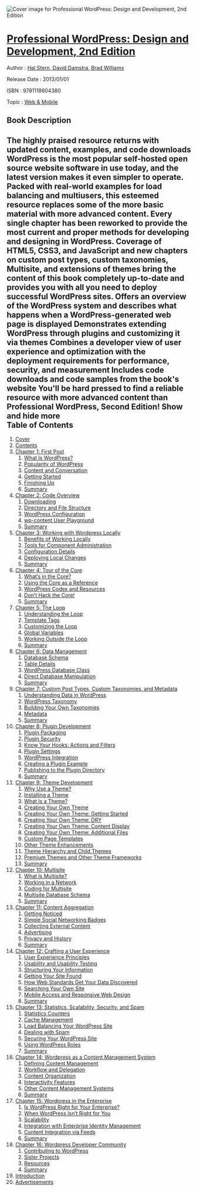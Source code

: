 ![Cover image for Professional WordPress: Design and Development, 2nd Edition](https://imgdetail.ebookreading.net/cover/cover/web_mobile/EB9781118604380.jpg)

[Professional WordPress: Design and Development, 2nd Edition](https://ebookreading.net/view/book/Professional+WordPress%3A+Design+and+Development%2C+2nd+Edition-EB9781118604380_1.html "Professional WordPress: Design and Development, 2nd Edition")
====================================================================================================================

Author : [Hal Stern](https://ebookreading.net/search/author/Hal+Stern),[ David Damstra](https://ebookreading.net/search/author/+David+Damstra),[ Brad Williams](https://ebookreading.net/search/author/+Brad+Williams)

Release Date : 2013/01/01

ISBN : 9781118604380

Topic : [Web & Mobile](https://ebookreading.net/search/category/web-mobile)

Book Description
-----------------

 The highly praised resource returns with updated content, examples, and code downloads
WordPress is the most popular self-hosted open source website software in use today, and the latest version makes it even simpler to operate. Packed with real-world examples for load balancing and multiusers, this esteemed resource replaces some of the more basic material with more advanced content. Every single chapter has been reworked to provide the most current and proper methods for developing and designing in WordPress. Coverage of HTML5, CSS3, and JavaScript and new chapters on custom post types, custom taxonomies, Multisite, and extensions of themes bring the content of this book completely up-to-date and provides you with all you need to deploy successful WordPress sites.
Offers an overview of the WordPress system and describes what happens when a WordPress-generated web page is displayed
Demonstrates extending WordPress through plugins and customizing it via themes
Combines a developer view of user experience and optimization with the deployment requirements for performance, security, and measurement
Includes code downloads and code samples from the book's website
You'll be hard pressed to find a reliable resource with more advanced content than Professional WordPress, Second Edition!
        Show and hide more                
Table of Contents
-----------------

1. [Cover](https://ebookreading.net/view/book/Professional+WordPress%3A+Design+and+Development%2C+2nd+Edition-EB9781118604380_1.html)
1. [Contents](https://ebookreading.net/view/book/Professional+WordPress%3A+Design+and+Development%2C+2nd+Edition-EB9781118604380_2.html)
1. [Chapter 1: First Post](https://ebookreading.net/view/book/Professional+WordPress%3A+Design+and+Development%2C+2nd+Edition-EB9781118604380_3.html)
    1. [What Is WordPress?](https://ebookreading.net/view/book/Professional+WordPress%3A+Design+and+Development%2C+2nd+Edition-EB9781118604380_3.html#sec1)
    1. [Popularity of WordPress](https://ebookreading.net/view/book/Professional+WordPress%3A+Design+and+Development%2C+2nd+Edition-EB9781118604380_3.html#sec2)
    1. [Content and Conversation](https://ebookreading.net/view/book/Professional+WordPress%3A+Design+and+Development%2C+2nd+Edition-EB9781118604380_3.html#sec3)
    1. [Getting Started](https://ebookreading.net/view/book/Professional+WordPress%3A+Design+and+Development%2C+2nd+Edition-EB9781118604380_3.html#sec4)
    1. [Finishing Up](https://ebookreading.net/view/book/Professional+WordPress%3A+Design+and+Development%2C+2nd+Edition-EB9781118604380_3.html#sec5)
    1. [Summary](https://ebookreading.net/view/book/Professional+WordPress%3A+Design+and+Development%2C+2nd+Edition-EB9781118604380_3.html#sec6)
1. [Chapter 2: Code Overview](https://ebookreading.net/view/book/Professional+WordPress%3A+Design+and+Development%2C+2nd+Edition-EB9781118604380_4.html)
    1. [Downloading](https://ebookreading.net/view/book/Professional+WordPress%3A+Design+and+Development%2C+2nd+Edition-EB9781118604380_4.html#sec7)
    1. [Directory and File Structure](https://ebookreading.net/view/book/Professional+WordPress%3A+Design+and+Development%2C+2nd+Edition-EB9781118604380_4.html#sec8)
    1. [WordPress Configuration](https://ebookreading.net/view/book/Professional+WordPress%3A+Design+and+Development%2C+2nd+Edition-EB9781118604380_4.html#sec9)
    1. [wp-content User Playground](https://ebookreading.net/view/book/Professional+WordPress%3A+Design+and+Development%2C+2nd+Edition-EB9781118604380_4.html#sec10)
    1. [Summary](https://ebookreading.net/view/book/Professional+WordPress%3A+Design+and+Development%2C+2nd+Edition-EB9781118604380_4.html#sec11)
1. [Chapter 3: Working with Wordpress Locally](https://ebookreading.net/view/book/Professional+WordPress%3A+Design+and+Development%2C+2nd+Edition-EB9781118604380_5.html)
    1. [Benefits of Working Locally](https://ebookreading.net/view/book/Professional+WordPress%3A+Design+and+Development%2C+2nd+Edition-EB9781118604380_5.html#sec12)
    1. [Tools for Component Administration](https://ebookreading.net/view/book/Professional+WordPress%3A+Design+and+Development%2C+2nd+Edition-EB9781118604380_5.html#sec13)
    1. [Configuration Details](https://ebookreading.net/view/book/Professional+WordPress%3A+Design+and+Development%2C+2nd+Edition-EB9781118604380_5.html#sec14)
    1. [Deploying Local Changes](https://ebookreading.net/view/book/Professional+WordPress%3A+Design+and+Development%2C+2nd+Edition-EB9781118604380_5.html#sec15)
    1. [Summary](https://ebookreading.net/view/book/Professional+WordPress%3A+Design+and+Development%2C+2nd+Edition-EB9781118604380_5.html#sec16)
1. [Chapter 4: Tour of the Core](https://ebookreading.net/view/book/Professional+WordPress%3A+Design+and+Development%2C+2nd+Edition-EB9781118604380_6.html)
    1. [What’s in the Core?](https://ebookreading.net/view/book/Professional+WordPress%3A+Design+and+Development%2C+2nd+Edition-EB9781118604380_6.html#sec17)
    1. [Using the Core as a Reference](https://ebookreading.net/view/book/Professional+WordPress%3A+Design+and+Development%2C+2nd+Edition-EB9781118604380_6.html#sec18)
    1. [WordPress Codex and Resources](https://ebookreading.net/view/book/Professional+WordPress%3A+Design+and+Development%2C+2nd+Edition-EB9781118604380_6.html#sec19)
    1. [Don’t Hack the Core!](https://ebookreading.net/view/book/Professional+WordPress%3A+Design+and+Development%2C+2nd+Edition-EB9781118604380_6.html#sec20)
    1. [Summary](https://ebookreading.net/view/book/Professional+WordPress%3A+Design+and+Development%2C+2nd+Edition-EB9781118604380_6.html#sec21)
1. [Chapter 5: The Loop](https://ebookreading.net/view/book/Professional+WordPress%3A+Design+and+Development%2C+2nd+Edition-EB9781118604380_7.html)
    1. [Understanding the Loop](https://ebookreading.net/view/book/Professional+WordPress%3A+Design+and+Development%2C+2nd+Edition-EB9781118604380_7.html#sec22)
    1. [Template Tags](https://ebookreading.net/view/book/Professional+WordPress%3A+Design+and+Development%2C+2nd+Edition-EB9781118604380_7.html#sec23)
    1. [Customizing the Loop](https://ebookreading.net/view/book/Professional+WordPress%3A+Design+and+Development%2C+2nd+Edition-EB9781118604380_7.html#sec24)
    1. [Global Variables](https://ebookreading.net/view/book/Professional+WordPress%3A+Design+and+Development%2C+2nd+Edition-EB9781118604380_7.html#sec25)
    1. [Working Outside the Loop](https://ebookreading.net/view/book/Professional+WordPress%3A+Design+and+Development%2C+2nd+Edition-EB9781118604380_7.html#sec26)
    1. [Summary](https://ebookreading.net/view/book/Professional+WordPress%3A+Design+and+Development%2C+2nd+Edition-EB9781118604380_7.html#sec27)
1. [Chapter 6: Data Management](https://ebookreading.net/view/book/Professional+WordPress%3A+Design+and+Development%2C+2nd+Edition-EB9781118604380_8.html)
    1. [Database Schema](https://ebookreading.net/view/book/Professional+WordPress%3A+Design+and+Development%2C+2nd+Edition-EB9781118604380_8.html#sec28)
    1. [Table Details](https://ebookreading.net/view/book/Professional+WordPress%3A+Design+and+Development%2C+2nd+Edition-EB9781118604380_8.html#sec29)
    1. [WordPress Database Class](https://ebookreading.net/view/book/Professional+WordPress%3A+Design+and+Development%2C+2nd+Edition-EB9781118604380_8.html#sec30)
    1. [Direct Database Manipulation](https://ebookreading.net/view/book/Professional+WordPress%3A+Design+and+Development%2C+2nd+Edition-EB9781118604380_8.html#sec31)
    1. [Summary](https://ebookreading.net/view/book/Professional+WordPress%3A+Design+and+Development%2C+2nd+Edition-EB9781118604380_8.html#sec32)
1. [Chapter 7: Custom Post Types, Custom Taxonomies, and Metadata](https://ebookreading.net/view/book/Professional+WordPress%3A+Design+and+Development%2C+2nd+Edition-EB9781118604380_9.html)
    1. [Understanding Data in WordPress](https://ebookreading.net/view/book/Professional+WordPress%3A+Design+and+Development%2C+2nd+Edition-EB9781118604380_9.html#sec33)
    1. [WordPress Taxonomy](https://ebookreading.net/view/book/Professional+WordPress%3A+Design+and+Development%2C+2nd+Edition-EB9781118604380_9.html#sec34)
    1. [Building Your Own Taxonomies](https://ebookreading.net/view/book/Professional+WordPress%3A+Design+and+Development%2C+2nd+Edition-EB9781118604380_9.html#sec35)
    1. [Metadata](https://ebookreading.net/view/book/Professional+WordPress%3A+Design+and+Development%2C+2nd+Edition-EB9781118604380_9.html#sec36)
    1. [Summary](https://ebookreading.net/view/book/Professional+WordPress%3A+Design+and+Development%2C+2nd+Edition-EB9781118604380_9.html#sec37)
1. [Chapter 8: Plugin Development](https://ebookreading.net/view/book/Professional+WordPress%3A+Design+and+Development%2C+2nd+Edition-EB9781118604380_10.html)
    1. [Plugin Packaging](https://ebookreading.net/view/book/Professional+WordPress%3A+Design+and+Development%2C+2nd+Edition-EB9781118604380_10.html#sec38)
    1. [Plugin Security](https://ebookreading.net/view/book/Professional+WordPress%3A+Design+and+Development%2C+2nd+Edition-EB9781118604380_10.html#sec39)
    1. [Know Your Hooks: Actions and Filters](https://ebookreading.net/view/book/Professional+WordPress%3A+Design+and+Development%2C+2nd+Edition-EB9781118604380_10.html#sec40)
    1. [Plugin Settings](https://ebookreading.net/view/book/Professional+WordPress%3A+Design+and+Development%2C+2nd+Edition-EB9781118604380_10.html#sec41)
    1. [WordPress Integration](https://ebookreading.net/view/book/Professional+WordPress%3A+Design+and+Development%2C+2nd+Edition-EB9781118604380_10.html#sec42)
    1. [Creating a Plugin Example](https://ebookreading.net/view/book/Professional+WordPress%3A+Design+and+Development%2C+2nd+Edition-EB9781118604380_10.html#sec43)
    1. [Publishing to the Plugin Directory](https://ebookreading.net/view/book/Professional+WordPress%3A+Design+and+Development%2C+2nd+Edition-EB9781118604380_10.html#sec44)
    1. [Summary](https://ebookreading.net/view/book/Professional+WordPress%3A+Design+and+Development%2C+2nd+Edition-EB9781118604380_10.html#sec45)
1. [Chapter 9: Theme Development](https://ebookreading.net/view/book/Professional+WordPress%3A+Design+and+Development%2C+2nd+Edition-EB9781118604380_11.html)
    1. [Why Use a Theme?](https://ebookreading.net/view/book/Professional+WordPress%3A+Design+and+Development%2C+2nd+Edition-EB9781118604380_11.html#sec46)
    1. [Installing a Theme](https://ebookreading.net/view/book/Professional+WordPress%3A+Design+and+Development%2C+2nd+Edition-EB9781118604380_11.html#sec47)
    1. [What Is a Theme?](https://ebookreading.net/view/book/Professional+WordPress%3A+Design+and+Development%2C+2nd+Edition-EB9781118604380_11.html#sec48)
    1. [Creating Your Own Theme](https://ebookreading.net/view/book/Professional+WordPress%3A+Design+and+Development%2C+2nd+Edition-EB9781118604380_11.html#sec49)
    1. [Creating Your Own Theme: Getting Started](https://ebookreading.net/view/book/Professional+WordPress%3A+Design+and+Development%2C+2nd+Edition-EB9781118604380_11.html#sec50)
    1. [Creating Your Own Theme: DRY](https://ebookreading.net/view/book/Professional+WordPress%3A+Design+and+Development%2C+2nd+Edition-EB9781118604380_11.html#sec51)
    1. [Creating Your Own Theme: Content Display](https://ebookreading.net/view/book/Professional+WordPress%3A+Design+and+Development%2C+2nd+Edition-EB9781118604380_11.html#sec52)
    1. [Creating Your Own Theme: Additional Files](https://ebookreading.net/view/book/Professional+WordPress%3A+Design+and+Development%2C+2nd+Edition-EB9781118604380_11.html#sec53)
    1. [Custom Page Templates](https://ebookreading.net/view/book/Professional+WordPress%3A+Design+and+Development%2C+2nd+Edition-EB9781118604380_11.html#sec54)
    1. [Other Theme Enhancements](https://ebookreading.net/view/book/Professional+WordPress%3A+Design+and+Development%2C+2nd+Edition-EB9781118604380_11.html#sec55)
    1. [Theme Hierarchy and Child Themes](https://ebookreading.net/view/book/Professional+WordPress%3A+Design+and+Development%2C+2nd+Edition-EB9781118604380_11.html#sec56)
    1. [Premium Themes and Other Theme Frameworks](https://ebookreading.net/view/book/Professional+WordPress%3A+Design+and+Development%2C+2nd+Edition-EB9781118604380_11.html#sec57)
    1. [Summary](https://ebookreading.net/view/book/Professional+WordPress%3A+Design+and+Development%2C+2nd+Edition-EB9781118604380_11.html#sec58)
1. [Chapter 10: Multisite](https://ebookreading.net/view/book/Professional+WordPress%3A+Design+and+Development%2C+2nd+Edition-EB9781118604380_12.html)
    1. [What Is Multisite?](https://ebookreading.net/view/book/Professional+WordPress%3A+Design+and+Development%2C+2nd+Edition-EB9781118604380_12.html#sec59)
    1. [Working in a Network](https://ebookreading.net/view/book/Professional+WordPress%3A+Design+and+Development%2C+2nd+Edition-EB9781118604380_12.html#sec60)
    1. [Coding for Multisite](https://ebookreading.net/view/book/Professional+WordPress%3A+Design+and+Development%2C+2nd+Edition-EB9781118604380_12.html#sec61)
    1. [Multisite Database Schema](https://ebookreading.net/view/book/Professional+WordPress%3A+Design+and+Development%2C+2nd+Edition-EB9781118604380_12.html#sec62)
    1. [Summary](https://ebookreading.net/view/book/Professional+WordPress%3A+Design+and+Development%2C+2nd+Edition-EB9781118604380_12.html#sec63)
1. [Chapter 11: Content Aggregation](https://ebookreading.net/view/book/Professional+WordPress%3A+Design+and+Development%2C+2nd+Edition-EB9781118604380_13.html)
    1. [Getting Noticed](https://ebookreading.net/view/book/Professional+WordPress%3A+Design+and+Development%2C+2nd+Edition-EB9781118604380_13.html#sec64)
    1. [Simple Social Networking Badges](https://ebookreading.net/view/book/Professional+WordPress%3A+Design+and+Development%2C+2nd+Edition-EB9781118604380_13.html#sec65)
    1. [Collecting External Content](https://ebookreading.net/view/book/Professional+WordPress%3A+Design+and+Development%2C+2nd+Edition-EB9781118604380_13.html#sec66)
    1. [Advertising](https://ebookreading.net/view/book/Professional+WordPress%3A+Design+and+Development%2C+2nd+Edition-EB9781118604380_13.html#sec67)
    1. [Privacy and History](https://ebookreading.net/view/book/Professional+WordPress%3A+Design+and+Development%2C+2nd+Edition-EB9781118604380_13.html#sec68)
    1. [Summary](https://ebookreading.net/view/book/Professional+WordPress%3A+Design+and+Development%2C+2nd+Edition-EB9781118604380_13.html#sec69)
1. [Chapter 12: Crafting a User Experience](https://ebookreading.net/view/book/Professional+WordPress%3A+Design+and+Development%2C+2nd+Edition-EB9781118604380_14.html)
    1. [User Experience Principles](https://ebookreading.net/view/book/Professional+WordPress%3A+Design+and+Development%2C+2nd+Edition-EB9781118604380_14.html#sec70)
    1. [Usability and Usability Testing](https://ebookreading.net/view/book/Professional+WordPress%3A+Design+and+Development%2C+2nd+Edition-EB9781118604380_14.html#sec71)
    1. [Structuring Your Information](https://ebookreading.net/view/book/Professional+WordPress%3A+Design+and+Development%2C+2nd+Edition-EB9781118604380_14.html#sec72)
    1. [Getting Your Site Found](https://ebookreading.net/view/book/Professional+WordPress%3A+Design+and+Development%2C+2nd+Edition-EB9781118604380_14.html#sec73)
    1. [How Web Standards Get Your Data Discovered](https://ebookreading.net/view/book/Professional+WordPress%3A+Design+and+Development%2C+2nd+Edition-EB9781118604380_14.html#sec74)
    1. [Searching Your Own Site](https://ebookreading.net/view/book/Professional+WordPress%3A+Design+and+Development%2C+2nd+Edition-EB9781118604380_14.html#sec75)
    1. [Mobile Access and Responsive Web Design](https://ebookreading.net/view/book/Professional+WordPress%3A+Design+and+Development%2C+2nd+Edition-EB9781118604380_14.html#sec76)
    1. [Summary](https://ebookreading.net/view/book/Professional+WordPress%3A+Design+and+Development%2C+2nd+Edition-EB9781118604380_14.html#sec77)
1. [Chapter 13: Statistics, Scalability, Security, and Spam](https://ebookreading.net/view/book/Professional+WordPress%3A+Design+and+Development%2C+2nd+Edition-EB9781118604380_15.html)
    1. [Statistics Counters](https://ebookreading.net/view/book/Professional+WordPress%3A+Design+and+Development%2C+2nd+Edition-EB9781118604380_15.html#sec78)
    1. [Cache Management](https://ebookreading.net/view/book/Professional+WordPress%3A+Design+and+Development%2C+2nd+Edition-EB9781118604380_15.html#sec79)
    1. [Load Balancing Your WordPress Site](https://ebookreading.net/view/book/Professional+WordPress%3A+Design+and+Development%2C+2nd+Edition-EB9781118604380_15.html#sec80)
    1. [Dealing with Spam](https://ebookreading.net/view/book/Professional+WordPress%3A+Design+and+Development%2C+2nd+Edition-EB9781118604380_15.html#sec81)
    1. [Securing Your WordPress Site](https://ebookreading.net/view/book/Professional+WordPress%3A+Design+and+Development%2C+2nd+Edition-EB9781118604380_15.html#sec82)
    1. [Using WordPress Roles](https://ebookreading.net/view/book/Professional+WordPress%3A+Design+and+Development%2C+2nd+Edition-EB9781118604380_15.html#sec83)
    1. [Summary](https://ebookreading.net/view/book/Professional+WordPress%3A+Design+and+Development%2C+2nd+Edition-EB9781118604380_15.html#sec84)
1. [Chapter 14: Wordpress as a Content Management System](https://ebookreading.net/view/book/Professional+WordPress%3A+Design+and+Development%2C+2nd+Edition-EB9781118604380_16.html)
    1. [Defining Content Management](https://ebookreading.net/view/book/Professional+WordPress%3A+Design+and+Development%2C+2nd+Edition-EB9781118604380_16.html#sec85)
    1. [Workflow and Delegation](https://ebookreading.net/view/book/Professional+WordPress%3A+Design+and+Development%2C+2nd+Edition-EB9781118604380_16.html#sec86)
    1. [Content Organization](https://ebookreading.net/view/book/Professional+WordPress%3A+Design+and+Development%2C+2nd+Edition-EB9781118604380_16.html#sec87)
    1. [Interactivity Features](https://ebookreading.net/view/book/Professional+WordPress%3A+Design+and+Development%2C+2nd+Edition-EB9781118604380_16.html#sec88)
    1. [Other Content Management Systems](https://ebookreading.net/view/book/Professional+WordPress%3A+Design+and+Development%2C+2nd+Edition-EB9781118604380_16.html#sec89)
    1. [Summary](https://ebookreading.net/view/book/Professional+WordPress%3A+Design+and+Development%2C+2nd+Edition-EB9781118604380_16.html#sec90)
1. [Chapter 15: Wordpress in the Enterprise](https://ebookreading.net/view/book/Professional+WordPress%3A+Design+and+Development%2C+2nd+Edition-EB9781118604380_17.html)
    1. [Is WordPress Right for Your Enterprise?](https://ebookreading.net/view/book/Professional+WordPress%3A+Design+and+Development%2C+2nd+Edition-EB9781118604380_17.html#sec91)
    1. [When WordPress Isn’t Right for You](https://ebookreading.net/view/book/Professional+WordPress%3A+Design+and+Development%2C+2nd+Edition-EB9781118604380_17.html#sec92)
    1. [Scalability](https://ebookreading.net/view/book/Professional+WordPress%3A+Design+and+Development%2C+2nd+Edition-EB9781118604380_17.html#sec93)
    1. [Integration with Enterprise Identity Management](https://ebookreading.net/view/book/Professional+WordPress%3A+Design+and+Development%2C+2nd+Edition-EB9781118604380_17.html#sec94)
    1. [Content Integration via Feeds](https://ebookreading.net/view/book/Professional+WordPress%3A+Design+and+Development%2C+2nd+Edition-EB9781118604380_17.html#sec95)
    1. [Summary](https://ebookreading.net/view/book/Professional+WordPress%3A+Design+and+Development%2C+2nd+Edition-EB9781118604380_17.html#sec96)
1. [Chapter 16: Wordpress Developer Community](https://ebookreading.net/view/book/Professional+WordPress%3A+Design+and+Development%2C+2nd+Edition-EB9781118604380_18.html)
    1. [Contributing to WordPress](https://ebookreading.net/view/book/Professional+WordPress%3A+Design+and+Development%2C+2nd+Edition-EB9781118604380_18.html#sec97)
    1. [Sister Projects](https://ebookreading.net/view/book/Professional+WordPress%3A+Design+and+Development%2C+2nd+Edition-EB9781118604380_18.html#sec98)
    1. [Resources](https://ebookreading.net/view/book/Professional+WordPress%3A+Design+and+Development%2C+2nd+Edition-EB9781118604380_18.html#sec99)
    1. [Summary](https://ebookreading.net/view/book/Professional+WordPress%3A+Design+and+Development%2C+2nd+Edition-EB9781118604380_18.html#sec100)
1. [Introduction](https://ebookreading.net/view/book/Professional+WordPress%3A+Design+and+Development%2C+2nd+Edition-EB9781118604380_25.html)
1. [Advertisements](https://ebookreading.net/view/book/Professional+WordPress%3A+Design+and+Development%2C+2nd+Edition-EB9781118604380_26.html)
